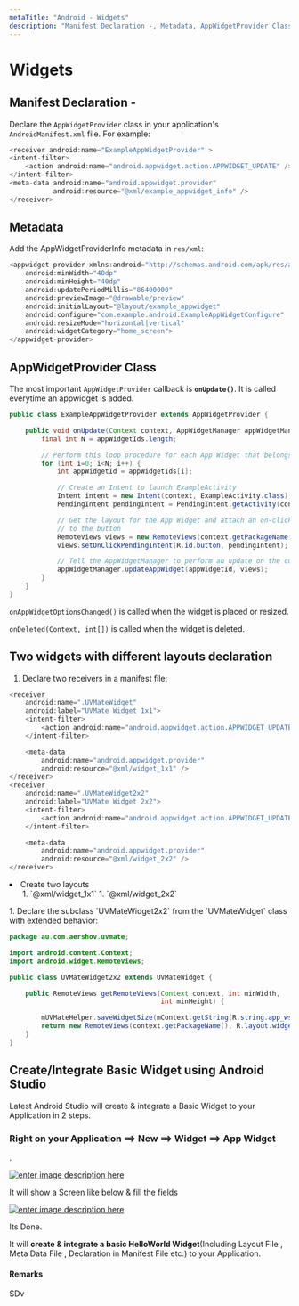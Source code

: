 ```yaml
---
metaTitle: "Android - Widgets"
description: "Manifest Declaration -, Metadata, AppWidgetProvider Class, Two widgets with different layouts declaration, Create/Integrate Basic Widget using Android Studio"
---
```


# Widgets



## Manifest Declaration -


Declare the `AppWidgetProvider` class in your application's `AndroidManifest.xml` file. For example:

```java
<receiver android:name="ExampleAppWidgetProvider" >
<intent-filter>
    <action android:name="android.appwidget.action.APPWIDGET_UPDATE" />
</intent-filter>
<meta-data android:name="android.appwidget.provider"
           android:resource="@xml/example_appwidget_info" />
</receiver>

```



## Metadata


Add the AppWidgetProviderInfo metadata in `res/xml`:

```java
<appwidget-provider xmlns:android="http://schemas.android.com/apk/res/android"
    android:minWidth="40dp"
    android:minHeight="40dp"
    android:updatePeriodMillis="86400000"
    android:previewImage="@drawable/preview"
    android:initialLayout="@layout/example_appwidget"
    android:configure="com.example.android.ExampleAppWidgetConfigure"
    android:resizeMode="horizontal|vertical"
    android:widgetCategory="home_screen">
</appwidget-provider>

```



## AppWidgetProvider Class


The most important `AppWidgetProvider` callback is **`onUpdate()`**. It is called everytime an appwidget is added.

```java
public class ExampleAppWidgetProvider extends AppWidgetProvider {

    public void onUpdate(Context context, AppWidgetManager appWidgetManager, int[] appWidgetIds) {
        final int N = appWidgetIds.length;

        // Perform this loop procedure for each App Widget that belongs to this provider
        for (int i=0; i<N; i++) {
            int appWidgetId = appWidgetIds[i];

            // Create an Intent to launch ExampleActivity
            Intent intent = new Intent(context, ExampleActivity.class);
            PendingIntent pendingIntent = PendingIntent.getActivity(context, 0, intent, 0);

            // Get the layout for the App Widget and attach an on-click listener
            // to the button
            RemoteViews views = new RemoteViews(context.getPackageName(), R.layout.appwidget_provider_layout);
            views.setOnClickPendingIntent(R.id.button, pendingIntent);

            // Tell the AppWidgetManager to perform an update on the current app widget
            appWidgetManager.updateAppWidget(appWidgetId, views);
        }
    }
}

```

`onAppWidgetOptionsChanged()` is called when the widget is placed or resized.

`onDeleted(Context, int[])` is called when the widget is deleted.



## Two widgets with different layouts declaration


1. Declare two receivers in a manifest file:

```java
<receiver
    android:name=".UVMateWidget"
    android:label="UVMate Widget 1x1">
    <intent-filter>
        <action android:name="android.appwidget.action.APPWIDGET_UPDATE" />
    </intent-filter>

    <meta-data
        android:name="android.appwidget.provider"
        android:resource="@xml/widget_1x1" />
</receiver>
<receiver
    android:name=".UVMateWidget2x2"
    android:label="UVMate Widget 2x2">
    <intent-filter>
        <action android:name="android.appwidget.action.APPWIDGET_UPDATE" />
    </intent-filter>

    <meta-data
        android:name="android.appwidget.provider"
        android:resource="@xml/widget_2x2" />
</receiver>

```


<li>Create two layouts
<ul>
1. `@xml/widget_1x1`
1. `@xml/widget_2x2`
</ul>
</li>
1. Declare the subclass `UVMateWidget2x2` from the `UVMateWidget` class with extended behavior:

```java
package au.com.aershov.uvmate;

import android.content.Context;
import android.widget.RemoteViews;

public class UVMateWidget2x2 extends UVMateWidget {

    public RemoteViews getRemoteViews(Context context, int minWidth,
                                      int minHeight) {

        mUVMateHelper.saveWidgetSize(mContext.getString(R.string.app_ws_2x2));
        return new RemoteViews(context.getPackageName(), R.layout.widget_2x2);
    }
}

```



## Create/Integrate Basic Widget using Android Studio


Latest Android Studio will create & integrate a Basic Widget to your Application in 2 steps.

### Right on your Application ==> New ==> Widget ==> App Widget

.

[<img src="https://i.stack.imgur.com/DL4ap.png" alt="enter image description here" />](https://i.stack.imgur.com/DL4ap.png)

It will show a Screen like below & fill the fields

[<img src="https://i.stack.imgur.com/3kJjF.png" alt="enter image description here" />](https://i.stack.imgur.com/3kJjF.png)

Its Done.

It will **create & integrate a basic HelloWorld Widget**(Including Layout File , Meta Data File , Declaration in Manifest File etc.) to your Application.



#### Remarks


SDv


